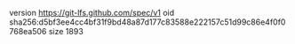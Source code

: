 version https://git-lfs.github.com/spec/v1
oid sha256:d5bf3ee4cc4bf31f9bd48a87d177c83588e222157c51d99c86e4f0f0768ea506
size 1893
